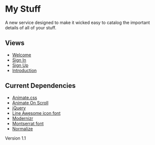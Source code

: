 # My Stuff
A new service designed to make it wicked easy to catalog the important details of all of your stuff.

## Views
- [Welcome](https://cdfournier.github.io/my-stuff/views/welcome/index.html)
- [Sign In](https://cdfournier.github.io/my-stuff/views/sign-in/index.html)
- [Sign Up](https://cdfournier.github.io/my-stuff/views/sign-up/index.html)
- [Introduction](https://cdfournier.github.io/my-stuff/views/introduction/index.html)

## Current Dependencies
- [Animate.css](https://daneden.github.io/animate.css/)
- [Animate On Scroll](https://github.com/michalsnik/aos/tree/v2)
- [jQuery](https://ajax.googleapis.com/ajax/libs/jquery/3.3.1/jquery.min.js)
- [Line Awesome icon font](https://maxcdn.icons8.com/fonts/line-awesome/1.1/css/line-awesome.min.css)
- [Modernizr](https://cdnjs.cloudflare.com/ajax/libs/modernizr/2.8.3/modernizr.min.js)
- [Montserrat font](https://fonts.googleapis.com/css?family=Montserrat:300,400,500,600,700)
- [Normalize](https://cdnjs.cloudflare.com/ajax/libs/normalize/8.0.0/normalize.min.css)

Version 1.1
